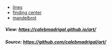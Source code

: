 * <a href="https://calebmadrigal.github.io/art/simple_geometry/lines.html">lines</a>
* <a href="https://calebmadrigal.github.io/art/simple_geometry/finding_center.html">finding center</a>
* <a href="https://calebmadrigal.github.io/art/mandelbrot/mandelbrot.html">mandelbrot</a>

##### View: <https://calebmadrigal.github.io/art/>
##### Source: <https://github.com/calebmadrigal/art/>
